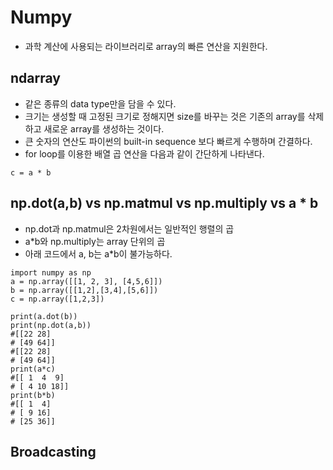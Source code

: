 # Numpy
* 과학 계산에 사용되는 라이브러리로 array의 빠른 연산을 지원한다.
## ndarray
* 같은 종류의 data type만을 담을 수 있다.
* 크기는 생성할 때 고정된 크기로 정해지면 size를 바꾸는 것은 기존의 array를 삭제하고 새로운 array를 생성하는 것이다.
* 큰 숫자의 연산도 파이썬의 built-in sequence 보다 빠르게 수행하며 간결하다.
* for loop를 이용한 배열 곱 연산을 다음과 같이 간단하게 나타낸다.
~~~ 
c = a * b
~~~
## np.dot(a,b) vs np.matmul vs np.multiply vs a * b 
* np.dot과 np.matmul은 2차원에서는 일반적인 행렬의 곱
* a*b와 np.multiply는 array 단위의 곱
* 아래 코드에서 a, b는 a*b이 불가능하다.
~~~
import numpy as np
a = np.array([[1, 2, 3], [4,5,6]])
b = np.array([[1,2],[3,4],[5,6]])
c = np.array([1,2,3])

print(a.dot(b)) 
print(np.dot(a,b))
#[[22 28]
# [49 64]]
#[[22 28]
# [49 64]]
print(a*c)
#[[ 1  4  9]
# [ 4 10 18]]
print(b*b)
#[[ 1  4]
# [ 9 16]
# [25 36]]
~~~
## Broadcasting
